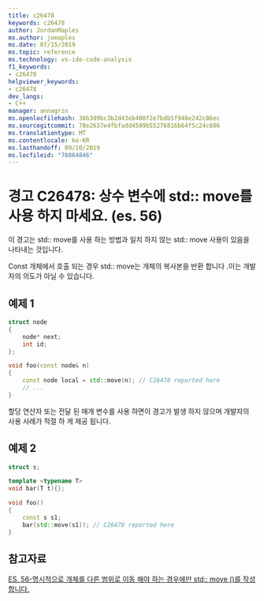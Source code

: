 ```yaml
---
title: c26478
keywords: c26478
author: JordanMaples
ms.author: jomaples
ms.date: 07/15/2019
ms.topic: reference
ms.technology: vs-ide-code-analysis
f1_keywords:
- c26478
helpviewer_keywords:
- c26478
dev_langs:
- C++
manager: annagrin
ms.openlocfilehash: 38b3d9bc3b2d43eb400f2e7bdb5f946e242c86ec
ms.sourcegitcommit: 78e2637e4fbfadd4509b55276816b64f5c24c606
ms.translationtype: MT
ms.contentlocale: ko-KR
ms.lasthandoff: 09/10/2019
ms.locfileid: "70864846"
---
```

# <a name="warning-c26478-dont-use-stdmove-on-constant-variables-es56"></a>경고 C26478: 상수 변수에 std:: move를 사용 하지 마세요. (es. 56)

이 경고는 std:: move를 사용 하는 방법과 일치 하지 않는 std:: move 사용이 있음을 나타내는 것입니다.

Const 개체에서 호출 되는 경우 std:: move는 개체의 복사본을 반환 합니다 .이는 개발자의 의도가 아닐 수 있습니다.

## <a name="example-1"></a>예제 1

```cpp
struct node
{
    node* next;
    int id;
};

void foo(const node& n)
{
    const node local = std::move(n); // C26478 reported here
    // ...
}
```

할당 연산자 또는 전달 된 매개 변수를 사용 하면이 경고가 발생 하지 않으며 개발자의 사용 사례가 적절 하 게 제공 됩니다.

## <a name="example-2"></a>예제 2

```cpp
struct s;

template <typename T>
void bar(T t){};

void foo()
{
    const s s1;
    bar(std::move(s1)); // C26478 reported here
}
```

## <a name="see-also"></a>참고자료
[ES. 56-명시적으로 개체를 다른 범위로 이동 해야 하는 경우에만 std:: move ()를 작성 합니다.](https://github.com/isocpp/CppCoreGuidelines/blob/master/CppCoreGuidelines.md#es56-write-stdmove-only-when-you-need-to-explicitly-move-an-object-to-another-scope)
